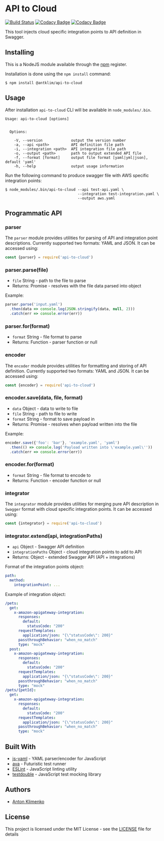 # API to Cloud
[![Build Status](https://travis-ci.org/antklim/api-to-cloud.svg?branch=master)](https://travis-ci.org/antklim/api-to-cloud)
[![Codacy Badge](https://api.codacy.com/project/badge/Grade/51abe20086ae49f6948eb99d3e574d0b)](https://www.codacy.com/app/anton-klimenko/api-to-cloud?utm_source=github.com&amp;utm_medium=referral&amp;utm_content=antklim/api-to-cloud&amp;utm_campaign=Badge_Grade)
[![Codacy Badge](https://api.codacy.com/project/badge/Coverage/51abe20086ae49f6948eb99d3e574d0b)](https://www.codacy.com/app/anton-klimenko/api-to-cloud?utm_source=github.com&utm_medium=referral&utm_content=antklim/api-to-cloud&utm_campaign=Badge_Coverage)

This tool injects cloud specific integration points to API definition in Swagger.

## Installing
This is a NodeJS module available through the [npm](https://www.npmjs.com/) register.

Installation is done using the `npm install` command:

```
$ npm install @antklim/api-to-cloud
```

## Usage
After installation `api-to-cloud` CLI will be available in `node_modules/.bin`.
```
Usage: api-to-cloud [options]


  Options:

    -V, --version             output the version number
    -a, --api <path>          API definition file path
    -i, --integration <path>  API integration file path
    -o, --output <path>       path to output extended API file
    -f, --format [format]     output file format [yaml|yml|json], default 'yaml'
    -h, --help                output usage information
```

Run the following command to produce swagger file with AWS specific integration points:
```
$ node_modules/.bin/api-to-cloud --api test-api.yaml \
                                 --integration test-integration.yaml \
                                 --output aws.yaml
```

## Programmatic API
### parser
The `parser` module provides utilities for parsing of API and integration point descriptions. Currently supported two formats: YAML and JSON. It can be accessed using:
```javascript
const {parser} = require('api-to-cloud')
```

### parser.parse(file)
* `file` String - path to the file to parse
* Returns: Promise - resolves with the file data parsed into object

Example:
```javascript
parser.parse('input.yaml')
  .then(data => console.log(JSON.stringify(data, null, 2)))
  .catch(err => console.error(err))
```

### parser.for(format)
* `format` String - file format to parse
* Returns: Function - parser function or null

### encoder
The `encoder` module provides utilities for formatting and storing of API definition. Currently supported two formats: YAML and JSON. It can be accessed using:
```javascript
const {encoder} = require('api-to-cloud')
```

### encoder.save(data, file, format)
* `data` Object - data to write to file
* `file` String - path to file to write
* `format` String - format to save payload in
* Returns: Promise - resolves when payload written into the file

Example:
```javascript
encoder.save({'foo': 'bar'}, 'example.yaml', 'yaml')
  .then(() => console.log('Payload written into \'example.yaml\''))
  .catch(err => console.error(err))
```

### encoder.for(format)
* `format` String - file format to encode to
* Returns: Function - encoder function or null

### integrator
The `integrator` module provides utilities for merging pure API description in `Swagger` format with cloud specific integration points. It can be accessed using:
```javascript
const {integrator} = require('api-to-cloud')
```

### integrator.extend(api, integrationPaths)
* `api` Object - Swagger API definition
* `integrationPaths` Object - cloud integration points to add to API
* Returns: Object - extended Swagger API (API + integrations)

Format of the integration points object:
```yaml
path:
  method:
    integrationPoint: ...
```

Example of integration object:
```yaml
/pets:
  get:
    x-amazon-apigateway-integration:
      responses:
        default:
          statusCode: "200"
      requestTemplates:
        application/json: "{\"statusCode\": 200}"
      passthroughBehavior: "when_no_match"
      type: "mock"
  post:
    x-amazon-apigateway-integration:
      responses:
        default:
          statusCode: "200"
      requestTemplates:
        application/json: "{\"statusCode\": 200}"
      passthroughBehavior: "when_no_match"
      type: "mock"
/pets/{petId}:
  get:
    x-amazon-apigateway-integration:
      responses:
        default:
          statusCode: "200"
      requestTemplates:
        application/json: "{\"statusCode\": 200}"
      passthroughBehavior: "when_no_match"
      type: "mock"
```

## Built With
* [js-yaml](https://github.com/nodeca/js-yaml) - YAML parser/encoder for JavaScript
* [ava](https://github.com/avajs/ava) - Futuristic test runner
* [ESLint](https://eslint.org/) - JavaScript linting utility
* [testdouble](https://github.com/testdouble/testdouble.js) - JavaScript test mocking library

## Authors
* [Anton Klimenko](https://github.com/antklim)

## License
This project is licensed under the MIT License - see the [LICENSE](https://github.com/antklim/api-to-cloud/blob/master/LICENSE) file for details
